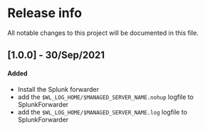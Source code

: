 # Release info

All notable changes to this project will be documented in this file.

## [1.0.0] - 30/Sep/2021
#### Added
* Install the Splunk forwarder
* add the `$WL_LOG_HOME/$MANAGED_SERVER_NAME.nohup` logfile to SplunkForwarder
* add the `$WL_LOG_HOME/$MANAGED_SERVER_NAME.log` logfile to SplunkForwarder
